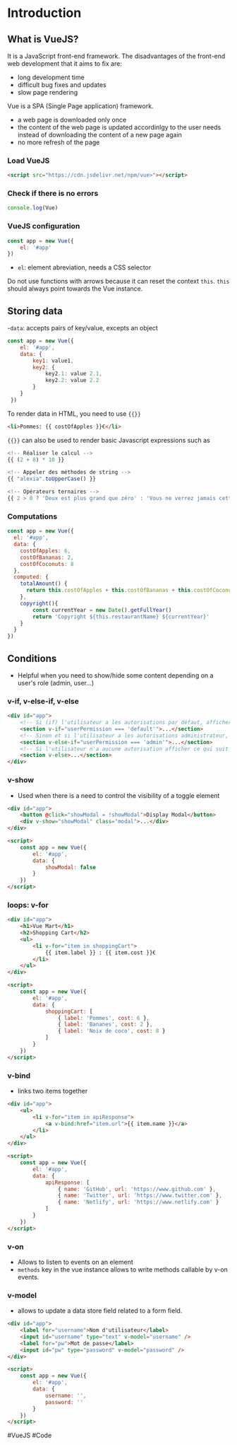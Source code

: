 # Introduction
## What is VueJS?
It is a JavaScript front-end framework. The disadvantages of the front-end web development that it aims to fix are:
- long development time
- difficult bug fixes and updates
- slow page rendering

Vue is a SPA (Single Page application) framework.
-  a web page is downloaded only once
-  the content of the web page is updated accordinlgy to the user needs instead of downloading the content of a new page again
-  no more refresh of the page 

### Load VueJS
```HTML
<script src="https://cdn.jsdelivr.net/npm/vue>"></script>
```

### Check if there is no errors
```Javascript
console.log(Vue)
```

### VueJS configuration
``` Javascript
const app = new Vue({
	el: '#app'
})
```

- `el`: element abreviation, needs a CSS selector

Do not use functions with arrows because it can reset the context `this`.  `this` should always point towards the Vue instance.

## Storing data
-`data`: accepts pairs of key/value, excepts an object 
```javascript
const app = new Vue({
 	el: '#app',
	data: {
		key1: value1,
		key2: {
			key2.1: value 2.1,
			key2.2: value 2.2
		}
	}
 })
```

To render data in HTML, you need to use `{{}}`
``` HTML
<li>Pommes: {{ costOfApples }}€</li>
```

`{{}}` can also be used to render basic Javascript expressions such as
``` Javascript
<!-- Réaliser le calcul -->
{{ (2 + 8) * 10 }}

<!-- Appeler des méthodes de string -->
{{ "alexia".toUpperCase() }}

<!-- Opérateurs ternaires -->
{{ 2 > 0 ? 'Deux est plus grand que zéro' : 'Vous ne verrez jamais cette phrase' }}
```

### Computations
```Javascript
const app = new Vue({
  el: '#app',
  data: {
    costOfApples: 6,
    costOfBananas: 2,
    costOfCoconuts: 8
  },
  computed: {
    totalAmount() {
      return this.costOfApples + this.costOfBananas + this.costOfCoconuts
    },
	copyright(){
		const currentYear = new Date().getFullYear()
		return 'Copyright ${this.restaurantName} ${currentYear}'
	}
  }
})
```

## Conditions
- Helpful when you need to show/hide some content depending on a user's role (admin, user...)

### v-if, v-else-if, v-else
``` HTML
<div id="app">
    <!-- Si (if) l'utilisateur a les autorisations par défaut, afficher ce qui suit -->
    <section v-if="userPermission === 'default'">...</section>
    <!-- Sinon et si l'utilisateur a les autorisations administrateur, afficher ce qui suit -->
    <section v-else-if="userPermission === 'admin'">...</section>
    <!-- Si l'utilisateur n'a aucune autorisation afficher ce qui suit -->
    <section v-else>...</section>
</div>
```

### v-show
- Used when there is a need to control the visibility of a toggle element
``` HTML
<div id="app">
    <button @click="showModal = !showModal">Display Modal</button>
    <div v-show="showModal" class="modal">...</div>
</div>

<script>
    const app = new Vue({
        el: '#app',
        data: {
            showModal: false
        }
    })
</script>
```

### loops: v-for
``` HTML
<div id="app">
    <h1>Vue Mart</h1>
    <h2>Shopping Cart</h2>
    <ul>
        <li v-for="item in shoppingCart">
            {{ item.label }} : {{ item.cost }}€
        </li>
    </ul>
</div>

<script>
    const app = new Vue({
        el: '#app',
        data: {
            shoppingCart: [
                { label: 'Pommes', cost: 6 },
                { label: 'Bananes', cost: 2 },
                { label: 'Noix de coco', cost: 8 }
            ]
        }
    })
</script>
```

### v-bind
- links two items together

```HTML
<div id="app">
    <ul>
        <li v-for="item in apiResponse">
            <a v-bind:href="item.url">{{ item.name }}</a>
        </li>
    </ul>
</div>

<script>
    const app = new Vue({
        el: '#app',
        data: {
            apiResponse: [
                { name: 'GitHub', url: 'https://www.github.com' },
                { name: 'Twitter', url: 'https://www.twitter.com' },
                { name: 'Netlify', url: 'https://www.netlify.com' }
            ]
        }
    })
</script>
```

### v-on
- Allows to listen to events on an element
- `methods` key in the vue instance allows to write methods callable by v-on events.

### v-model
- allows to update a data store field related to a form field. 
``` HTML
<div id="app">
    <label for="username">Nom d'utilisateur</label>
    <input id="username" type="text" v-model="username" />
    <label for="pw">Mot de passe</label>
    <input id="pw" type="password" v-model="password" />
</div>

<script>
    const app = new Vue({
        el: '#app',
        data: {
            username: '',
            password: ''
        }
    })
</script>
```

#VueJS #Code
